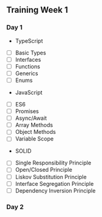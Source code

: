 ## Training Week 1
### Day 1
- TypeScript
- [ ] Basic Types
- [ ] Interfaces
- [ ] Functions
- [ ] Generics
- [ ] Enums

- JavaScript
- [ ] ES6
- [ ] Promises
- [ ] Async/Await
- [ ] Array Methods
- [ ] Object Methods
- [ ] Variable Scope

- SOLID
- [ ] Single Responsibility Principle
- [ ] Open/Closed Principle
- [ ] Liskov Substitution Principle    
- [ ] Interface Segregation Principle
- [ ] Dependency Inversion Principle

### Day 2